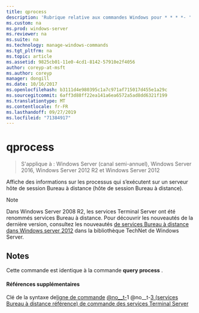 ```yaml
---
title: qprocess
description: 'Rubrique relative aux commandes Windows pour * * * *- '
ms.custom: na
ms.prod: windows-server
ms.reviewer: na
ms.suite: na
ms.technology: manage-windows-commands
ms.tgt_pltfrm: na
ms.topic: article
ms.assetid: 9825cb01-11e0-4cd1-8142-57910e2f4056
author: coreyp-at-msft
ms.author: coreyp
manager: dongill
ms.date: 10/16/2017
ms.openlocfilehash: b3111d4e980395c1a7c971af715017d455e1a29c
ms.sourcegitcommit: 6aff3d88ff22ea141a6ea6572a5ad8dd6321f199
ms.translationtype: MT
ms.contentlocale: fr-FR
ms.lasthandoff: 09/27/2019
ms.locfileid: "71384917"
---
```

# <a name="qprocess"></a>qprocess

>S'applique à : Windows Server (canal semi-annuel), Windows Server 2016, Windows Server 2012 R2 et Windows Server 2012

Affiche des informations sur les processus qui s’exécutent sur un serveur hôte de session Bureau à distance (hôte de session Bureau à distance).

> [!NOTE]
> Dans Windows Server 2008 R2, les services Terminal Server ont été renommés services Bureau à distance. Pour découvrir les nouveautés de la dernière version, consultez les nouveautés [de services Bureau à distance dans Windows server 2012](https://technet.microsoft.com/library/hh831527) dans la bibliothèque TechNet de Windows Server.

## <a name="remarks"></a>Notes
Cette commande est identique à la commande **query process** .

#### <a name="additional-references"></a>Références supplémentaires
Clé de la syntaxe de[ligne de commande](command-line-syntax-key.md) [@no__t-](query-process.md)1 @no__t-[3 &#40;services Bureau à distance référence&#41; de commande des services Terminal Server](remote-desktop-services-terminal-services-command-reference.md)
